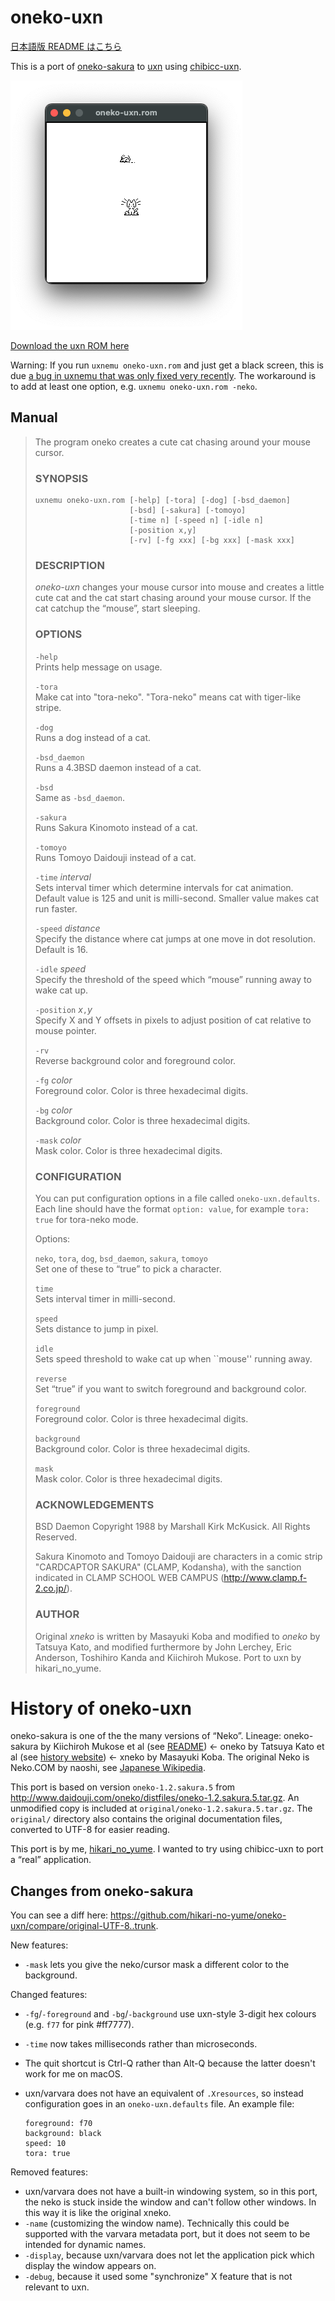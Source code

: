 oneko-uxn
=========

[日本語版 README はこちら](./README-ja.md)

This is a port of [oneko-sakura](http://www.daidouji.com/oneko/) to [uxn](https://wiki.xxiivv.com/site/uxn.html) using [chibicc-uxn](https://github.com/lynn/chibicc).

![](screenshot.png)

[Download the uxn ROM here](https://github.com/hikari-no-yume/oneko-uxn/releases/download/1.2.sakura.5.uxn.1/1.2.sakura.5.uxn.1.zip)

Warning: If you run `uxnemu oneko-uxn.rom` and just get a black screen, this is due [a bug in uxnemu that was only fixed very recently](https://lists.sr.ht/~rabbits/public-inbox/%3C536EBE67-0820-49FF-BBAF-50FBE4DFEF97%40noyu.me%3E). The workaround is to add at least one option, e.g. `uxnemu oneko-uxn.rom -neko`.

Manual
------

> The program oneko creates a cute cat chasing around your mouse cursor.
>
> ### SYNOPSIS
>
>     uxnemu oneko-uxn.rom [-help] [-tora] [-dog] [-bsd_daemon]
>                          [-bsd] [-sakura] [-tomoyo]
>                          [-time n] [-speed n] [-idle n]
>                          [-position x,y]
>                          [-rv] [-fg xxx] [-bg xxx] [-mask xxx]
>
> ### DESCRIPTION
> _oneko-uxn_ changes your mouse cursor into mouse and creates a little cute cat and the cat start chasing around your mouse cursor.  If the cat catchup the “mouse”, start sleeping.
>
> ### OPTIONS
> `-help`  
> Prints help message on usage.
>
> `-tora`  
> Make cat into "tora-neko".  "Tora-neko" means cat with tiger-like stripe.
>
> `-dog`  
> Runs a dog instead of a cat.
>
> `-bsd_daemon`  
> Runs a 4.3BSD daemon instead of a cat.
>
> `-bsd`  
> Same as `-bsd_daemon`.
>
> `-sakura`  
> Runs Sakura Kinomoto instead of a cat.
>
> `-tomoyo`  
> Runs Tomoyo Daidouji instead of a cat.
>
> `-time` _interval_  
> Sets interval timer which determine intervals for cat animation.  Default value is 125 and unit is milli-second.  Smaller value makes cat run faster.
>
> `-speed` _distance_  
> Specify the distance where cat jumps at one move in dot resolution.  Default is 16.
>
> `-idle` _speed_  
> Specify the threshold of the speed which “mouse” running away to wake cat up.
>
> `-position` _x_`,`_y_  
> Specify X and Y offsets in pixels to adjust position of cat relative to mouse pointer.
>
> `-rv`  
> Reverse background color and foreground color.
>
> `-fg` _color_  
> Foreground color. Color is three hexadecimal digits.
>
> `-bg` _color_  
> Background color. Color is three hexadecimal digits.
>
> `-mask` _color_  
> Mask color. Color is three hexadecimal digits.
>
> ### CONFIGURATION
> You can put configuration options in a file called `oneko-uxn.defaults`. Each line should have the format `option: value`, for example `tora: true` for tora-neko mode.
>
> Options:
>
> `neko`, `tora`, `dog`, `bsd_daemon`, `sakura`, `tomoyo`  
> Set one of these to “true” to pick a character.
>
> `time`  
> Sets interval timer in milli-second.
>
> `speed`  
> Sets distance to jump in pixel.
>
> `idle`  
> Sets speed threshold to wake cat up when ``mouse'' running away.
>
> `reverse`  
> Set “true” if you want to switch foreground and background color.
>
> `foreground`  
> Foreground color. Color is three hexadecimal digits.
>
> `background`  
> Background color. Color is three hexadecimal digits.
>
> `mask`  
> Mask color. Color is three hexadecimal digits.
>
> ### ACKNOWLEDGEMENTS
> BSD Daemon Copyright 1988 by Marshall Kirk McKusick. All Rights Reserved.
>
> Sakura Kinomoto and Tomoyo Daidouji are characters in a comic strip "CARDCAPTOR SAKURA" (CLAMP, Kodansha), with the sanction indicated in CLAMP SCHOOL WEB CAMPUS (http://www.clamp.f-2.co.jp/).
>
> ### AUTHOR
> Original _xneko_ is written by Masayuki Koba and modified to _oneko_ by Tatsuya Kato, and modified furthermore by John Lerchey, Eric Anderson, Toshihiro Kanda and Kiichiroh Mukose. Port to uxn by hikari_no_yume.

History of oneko-uxn
====================

oneko-sakura is one of the the many versions of “Neko”. Lineage: oneko-sakura by Kiichiroh Mukose et al (see [README](http://www.daidouji.com/oneko/distfiles/README)) ← oneko by Tatsuya Kato et al (see [history website](https://web.archive.org/web/20010502181733/http://hp.vector.co.jp/authors/VA004959/oneko/nekohist.html)) ← xneko by Masayuki Koba. The original Neko is Neko.COM by naoshi, see [Japanese Wikipedia](https://ja.wikipedia.org/wiki/Neko_(%E3%82%BD%E3%83%95%E3%83%88%E3%82%A6%E3%82%A7%E3%82%A2)).

This port is based on version `oneko-1.2.sakura.5` from <http://www.daidouji.com/oneko/distfiles/oneko-1.2.sakura.5.tar.gz>. An unmodified copy is included at `original/oneko-1.2.sakura.5.tar.gz`. The `original/` directory also contains the original documentation files, converted to UTF-8 for easier reading.

This port is by me, [hikari\_no\_yume](https://hikari.noyu.me/). I wanted to try using chibicc-uxn to port a “real” application.

Changes from oneko-sakura
-------------------------

You can see a diff here: <https://github.com/hikari-no-yume/oneko-uxn/compare/original-UTF-8..trunk>.

New features:

* `-mask` lets you give the neko/cursor mask a different color to the background.

Changed features:

* `-fg`/`-foreground` and `-bg`/`-background` use uxn-style 3-digit hex colours (e.g. `f77` for pink #ff7777).
* `-time` now takes milliseconds rather than microseconds.
* The quit shortcut is Ctrl-Q rather than Alt-Q because the latter doesn't work for me on macOS.
* uxn/varvara does not have an equivalent of `.Xresources`, so instead configuration goes in an `oneko-uxn.defaults` file. An example file:

      foreground: f70
      background: black
      speed: 10
      tora: true

Removed features:

* uxn/varvara does not have a built-in windowing system, so in this port, the neko is stuck inside the window and can't follow other windows. In this way it is like the original xneko.
* `-name` (customizing the window name). Technically this could be supported with the varvara metadata port, but it does not seem to be intended for dynamic names.
* `-display`, because uxn/varvara does not let the application pick which display the window appears on.
* `-debug`, because it used some "synchronize" X feature that is not relevant to uxn.
